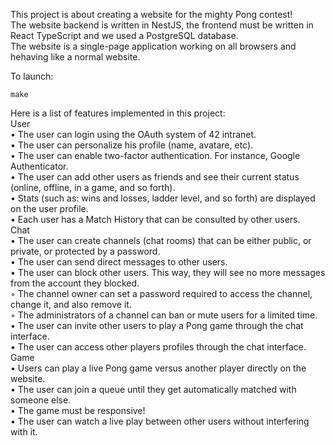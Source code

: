 This project is about creating a website for the mighty Pong contest!  
The website backend is written in NestJS, the frontend must be written in React TypeScript and we used a PostgreSQL database.  
The website is a single-page application working on all browsers and hehaving like a normal website.  

To launch:
```
make
```
Here is a list of features implemented in this project:  
User  
  • The user can login using the OAuth system of 42 intranet.  
  • The user can personalize his profile (name, avatare, etc).  
  • The user can enable two-factor authentication. For instance, Google Authenticator.  
  • The user can add other users as friends and see their current status (online, offline, in a game, and so forth).  
  • Stats (such as: wins and losses, ladder level, and so forth) are displayed on the user profile.  
  • Each user has a Match History that can be consulted by other users.  
Chat  
  • The user can create channels (chat rooms) that can be either public, or private, or protected by a password.  
  • The user can send direct messages to other users.  
  • The user can block other users. This way, they will see no more messages from the account they blocked.  
  ◦ The channel owner can set a password required to access the channel, change it, and also remove it.  
  ◦ The administrators of a channel can ban or mute users for a limited time.  
  • The user can invite other users to play a Pong game through the chat interface.  
  • The user can access other players profiles through the chat interface.  
Game  
  • Users can play a live Pong game versus another player directly on the website.  
  • The user can join a queue until they get automatically matched with someone else.  
  • The game must be responsive!  
  • The user can watch a live play between other users without interfering with it.  
